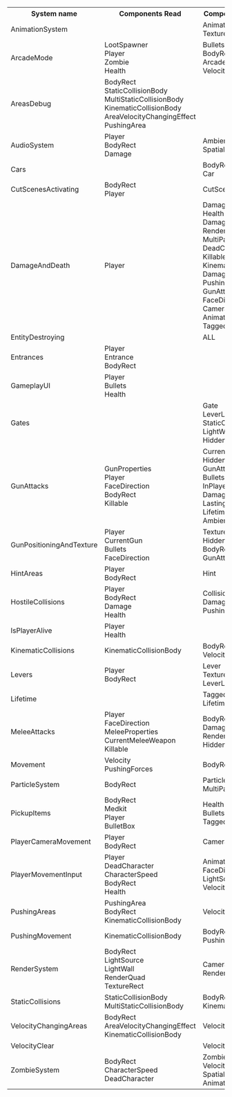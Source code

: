 <html>
<head>
<link rel="stylesheet" href="style.css">
</head>
<body>
<table>
<tr>
<th>System name</th>
<th>Components Read</th>
<th>Components Modified</th>
</tr>
<tr>
<td>AnimationSystem</td>
<td>
</td>
<td>
AnimationData<br />
TextureRect<br />
</td>
</tr>
<tr>
<td>ArcadeMode</td>
<td>
LootSpawner<br />
Player<br />
Zombie<br />
Health<br />
</td>
<td>
Bullets<br />
BodyRect<br />
ArcadeSpawner<br />
Velocity<br />
</td>
</tr>
<tr>
<td>AreasDebug</td>
<td>
BodyRect<br />
StaticCollisionBody<br />
MultiStaticCollisionBody<br />
KinematicCollisionBody<br />
AreaVelocityChangingEffect<br />
PushingArea<br />
</td>
<td>
</td>
</tr>
<tr>
<td>AudioSystem</td>
<td>
Player<br />
BodyRect<br />
Damage<br />
</td>
<td>
AmbientSound<br />
SpatialSound<br />
</td>
</tr>
<tr>
<td>Cars</td>
<td>
</td>
<td>
BodyRect<br />
Car<br />
</td>
</tr>
<tr>
<td>CutScenesActivating</td>
<td>
BodyRect<br />
Player<br />
</td>
<td>
CutScene<br />
</td>
</tr>
<tr>
<td>DamageAndDeath</td>
<td>
Player<br />
</td>
<td>
DamageTag<br />
Health<br />
DamageAnimation<br />
RenderQuad<br />
MultiParticleEmitter<br />
DeadCharacter<br />
Killable<br />
KinematicCollisionBody<br />
Damage<br />
PushingForces<br />
GunAttacker<br />
FaceDirection<br />
Camera<br />
AnimationData<br />
TaggedToDestroy<br />
</td>
</tr>
<tr>
<td>EntityDestroying</td>
<td>
</td>
<td>
ALL<br />
</td>
</tr>
<tr>
<td>Entrances</td>
<td>
Player<br />
Entrance<br />
BodyRect<br />
</td>
<td>
</td>
</tr>
<tr>
<td>GameplayUI</td>
<td>
Player<br />
Bullets<br />
Health<br />
</td>
<td>
</td>
</tr>
<tr>
<td>Gates</td>
<td>
</td>
<td>
Gate<br />
LeverListener<br />
StaticCollisionBody<br />
LightWall<br />
HiddenForRenderer<br />
</td>
</tr>
<tr>
<td>GunAttacks</td>
<td>
GunProperties<br />
Player<br />
FaceDirection<br />
BodyRect<br />
Killable<br />
</td>
<td>
CurrentGun<br />
HiddenForRenderer<br />
GunAttacker<br />
Bullets<br />
InPlayerGunAttackArea<br />
DamageTag<br />
LastingShot<br />
Lifetime<br />
AmbientSound<br />
</td>
</tr>
<tr>
<td>GunPositioningAndTexture</td>
<td>
Player<br />
CurrentGun<br />
Bullets<br />
FaceDirection<br />
</td>
<td>
TextureRect<br />
HiddenForRenderer<br />
BodyRect<br />
GunAttacker<br />
</td>
</tr>
<tr>
<td>HintAreas</td>
<td>
Player<br />
BodyRect<br />
</td>
<td>
Hint<br />
</td>
</tr>
<tr>
<td>HostileCollisions</td>
<td>
Player<br />
BodyRect<br />
Damage<br />
Health<br />
</td>
<td>
CollisionWithPlayer<br />
DamageTag<br />
PushingForces<br />
</td>
</tr>
<tr>
<td>IsPlayerAlive</td>
<td>
Player<br />
Health<br />
</td>
<td>
</td>
</tr>
<tr>
<td>KinematicCollisions</td>
<td>
KinematicCollisionBody<br />
</td>
<td>
BodyRect<br />
Velocity<br />
</td>
</tr>
<tr>
<td>Levers</td>
<td>
Player<br />
BodyRect<br />
</td>
<td>
Lever<br />
TextureRect<br />
LeverListener<br />
</td>
</tr>
<tr>
<td>Lifetime</td>
<td>
</td>
<td>
TaggedToDestroy<br />
Lifetime<br />
</td>
</tr>
<tr>
<td>MeleeAttacks</td>
<td>
Player<br />
FaceDirection<br />
MeleeProperties<br />
CurrentMeleeWeapon<br />
Killable<br />
</td>
<td>
BodyRect<br />
DamageTag<br />
RenderQuad<br />
HiddenForRenderer<br />
</td>
</tr>
<tr>
<td>Movement</td>
<td>
Velocity<br />
PushingForces<br />
</td>
<td>
BodyRect<br />
</td>
</tr>
<tr>
<td>ParticleSystem</td>
<td>
BodyRect<br />
</td>
<td>
ParticleEmitter<br />
MultiParticleEmitter<br />
</td>
</tr>
<tr>
<td>PickupItems</td>
<td>
BodyRect<br />
Medkit<br />
Player<br />
BulletBox<br />
</td>
<td>
Health<br />
Bullets<br />
TaggedToDestroy<br />
</td>
</tr>
<tr>
<td>PlayerCameraMovement</td>
<td>
Player<br />
BodyRect<br />
</td>
<td>
Camera<br />
</td>
</tr>
<tr>
<td>PlayerMovementInput</td>
<td>
Player<br />
DeadCharacter<br />
CharacterSpeed<br />
BodyRect<br />
Health<br />
</td>
<td>
AnimationData<br />
FaceDirection<br />
LightSource<br />
Velocity<br />
</td>
</tr>
<tr>
<td>PushingAreas</td>
<td>
PushingArea<br />
BodyRect<br />
KinematicCollisionBody<br />
</td>
<td>
Velocity<br />
</td>
</tr>
<tr>
<td>PushingMovement</td>
<td>
KinematicCollisionBody<br />
</td>
<td>
BodyRect<br />
PushingForces<br />
</td>
</tr>
<tr>
<td>RenderSystem</td>
<td>
BodyRect<br />
LightSource<br />
LightWall<br />
RenderQuad<br />
TextureRect<br />
</td>
<td>
Camera<br />
RenderChunk<br />
</td>
</tr>
<tr>
<td>StaticCollisions</td>
<td>
StaticCollisionBody<br />
MultiStaticCollisionBody<br />
</td>
<td>
BodyRect<br />
KinematicCollisionBody<br />
</td>
</tr>
<tr>
<td>VelocityChangingAreas</td>
<td>
BodyRect<br />
AreaVelocityChangingEffect<br />
KinematicCollisionBody<br />
</td>
<td>
Velocity<br />
</td>
</tr>
<tr>
<td>VelocityClear</td>
<td>
</td>
<td>
Velocity<br />
</td>
</tr>
<tr>
<td>ZombieSystem</td>
<td>
BodyRect<br />
CharacterSpeed<br />
DeadCharacter<br />
</td>
<td>
Zombie<br />
Velocity<br />
SpatialSound<br />
AnimationData<br />
</td>
</tr>
</table>
</body>
</html>
